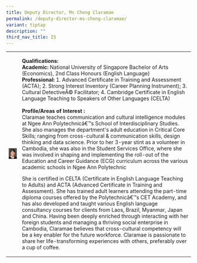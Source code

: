```yaml
---
title: Deputy Director, Ms Chong Claramae
permalink: /deputy-director-ms-chong-claramae/
variant: tiptap
description: ""
third_nav_title: IS
---
```

<table>
<tbody>
<tr>
<td rowspan="1" colspan="1">
<p></p>
<div class="isomer-image-wrapper">
<img style="width: 100%" height="auto" width="100%" alt="Image of Deputy Director, Ms Chong Claramae" src="/images/IS/Photo_Web_Staff_Claramae_Chong.jpg">
</div>
<p></p>
</td>
<td rowspan="1" colspan="1">
<p><strong>Qualifications:<br>Academic: </strong>National University of Singapore
Bachelor of Arts (Economics), 2nd Class Honours (English Language)
<br><strong>Professional: </strong>1. Advanced Certificate in Training and
Assessment (ACTA); 2. Strong Interest Inventory (Career Planning Instrument);
3. Cultural DetectiveÂ© Facilitator; 4. Cambridge Certificate in English
Language Teaching to Speakers of Other Languages (CELTA)
<br>
<br><strong>Profile/Areas of Interest :&nbsp;</strong> 
<br>Claramae teaches communication and cultural intelligence modules at Ngee
Ann Polytechnicâ€™s School of Interdisciplinary Studies. She also manages
the department's adult education in Critical Core Skills; ranging from
cross-cultural &amp; communication skills, design thinking and data science.
Prior to her 3-year stint as a volunteer in Cambodia, she was also in the
Student Services Office, where she was involved in shaping and implementing
the roll-out of the Education and Career Guidance (ECG) curriculum across
the various academic schools in Ngee Ann Polytechnic</p>
<p>She is certified in CELTA (Certificate in English Language Teaching to
Adults) and ACTA (Advanced Certificate in Training and Assessment). She
has trained adult learners attending the part-time diploma courses offered
by the Polytechnicâ€™s CET Academy, and has also developed and taught various
English language consultancy courses for clients from Laos, Brazil, Myanmar,
Japan and China. Having been deeply enriched through interacting with her
foreign students and managing a thriving social enterprise in Cambodia,
Claramae believes that cross-cultural competency will be a key enabler
for the future workforce. Claramae is passionate to share her life-transforming
experiences with others, preferably over a cup of coffee.</p>
</td>
</tr>
</tbody>
</table>
<p></p>